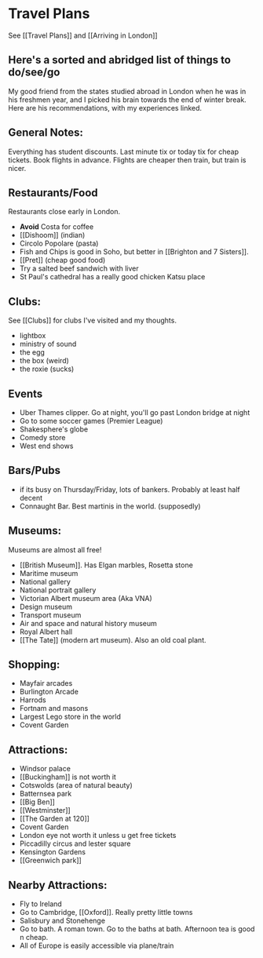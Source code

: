 # Travel Plans
See [[Travel Plans]]  and [[Arriving in London]]
## Here's a sorted and abridged list of things to do/see/go 

My good friend from the states studied abroad in London when he was in his freshmen year, and I picked his brain towards the end of winter break. Here are his recommendations, with my experiences linked. 

## General Notes: 
Everything has student discounts.
Last minute tix or today tix for cheap tickets. 
Book flights in advance. Flights are cheaper then train, but train is nicer. 
## Restaurants/Food
Restaurants close early in London. 
- **Avoid** Costa for coffee
- [[Dishoom]] (indian)
- Circolo Popolare (pasta)
- Fish and Chips is good in Soho, but better in [[Brighton and 7 Sisters]]. 
- [[Pret]] (cheap good food)
- Try a salted beef sandwich with liver 
- St Paul's cathedral has a really good chicken Katsu place 
## Clubs:
See [[Clubs]] for clubs I've visited and my thoughts.
- lightbox
- ministry of sound 
- the egg 
- the box (weird)
- the roxie (sucks)
## Events
- Uber Thames clipper.  Go at night, you'll go past London bridge at night 
- Go to some soccer games (Premier League)
- Shakesphere's globe
- Comedy store
- West end shows 
## Bars/Pubs
- if its busy on Thursday/Friday, lots of bankers. Probably at least half decent 
- Connaught Bar. Best martinis in the world. (supposedly)
## Museums:
Museums are almost all free!
- [[British Museum]]. Has Elgan marbles, Rosetta stone
- Maritime museum
- National gallery 
- National portrait gallery
- Victorian Albert museum area (Aka VNA)
- Design museum 
- Transport museum 
- Air and space and natural history museum
- Royal Albert hall
- [[The Tate]] (modern art museum). Also an old coal plant. 
## Shopping:
- Mayfair arcades
- Burlington Arcade
- Harrods
- Fortnam and masons
- Largest Lego store in the world
- Covent Garden
## Attractions: 
- Windsor palace
- [[Buckingham]] is not worth it 
- Cotswolds (area of natural beauty)
- Batternsea park
- [[Big Ben]]
- [[Westminster]]
- [[The Garden at 120]]
- Covent Garden
- London eye not worth it unless u get free tickets 
- Piccadilly circus and lester square 
- Kensington Gardens
- [[Greenwich park]]
## Nearby Attractions: 
- Fly to Ireland 
- Go to Cambridge, [[Oxford]]. Really pretty little towns 
- Salisbury and Stonehenge
- Go to bath. A roman town. Go to the baths at bath. Afternoon tea is good n cheap. 
- All of Europe is easily accessible via plane/train


















